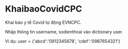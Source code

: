 # KhaibaoCovidCPC
Khai báo y tế Covid tự động EVNCPC.

Nhập thông tin username, sodienthoai vào dictionary user.

Ví dụ: user = {'abcd':'0912345678',
               'cdef':'0987654321'}
